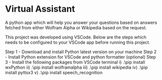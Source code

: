 # Virtual Assistant
A python app which will help you answer your questions based on answers fetched from either Wolfram Alpha or Wikipedia based on the request.

This project was developed using VSCode. Below are the steps which needs to be configured to your VSCode app before running this project.

Step 1 - Download and install Python latest version on your machine
Step 2 - Install Python extension for VSCode and python formatter (optional)
Step 3 - Install the following packages from VSCode terminal
         i) .\pip install wxPython
         ii) .\pip install wolframalpha
         iii) .\pip install wikipedia
         iv) .\pip install pyttsx3
         v) .\pip install speech_recognition
